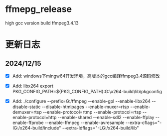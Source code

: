 # ffmepg_release
high gcc version build ffmpeg3.4.13
# 更新日志
## 2024/12/15
  -[x] Add: windows下mingw64开发环境，高版本的gcc编译ffmpeg3.4源码修改 <br>
  -[x] Add: libx264 export PKG_CONFIG_PATH=${PKG_CONFIG_PATH}:G:\x264-build\lib\pkgconfig <br>
  -[x] Add: ./configure --prefix=G:/ffmpeg --enable-gpl --enable-libx264 --disable-static --disable-htmlpages --enable-muxer=rtsp --enable-demuxer=rtsp --enable-protocol=rtmp --enable-protocol=rtsp --enable-protocol=http --enable-shared --enable-sdl2 --enable-ffplay --enable-ffprobe --enable-ffmpeg --enable-avresample --extra-cflags="-IG:/x264-build/include" --extra-ldflags="-LG:/x264-build/lib" <br>

